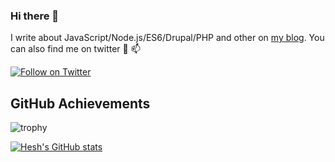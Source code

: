 ### Hi there 👋

I write about JavaScript/Node.js/ES6/Drupal/PHP and other on [my blog](https://heididev.com). You can also find me on twitter 💬 📫

[![Follow on Twitter](https://img.shields.io/twitter/follow/heshanlk?style=social&logo=twitter)](https://twitter.com/heshanlk)

## GitHub Achievements 

![trophy](https://github-profile-trophy.vercel.app/?username=heshanlk&rank=SSS,SS,AAA,AA,A,B)

[![Hesh's GitHub stats](https://github-readme-stats.vercel.app/api?username=heshanlk&show_icons=true&icon_color=586069&text_color=586069&bg_color=fff&line_height=30&hide_title=true&title_color=0366d6)](https://github.com/anuraghazra/github-readme-stats)

<!--
**heshanlk/heshanlk** is a ✨ _special_ ✨ repository because its `README.md` (this file) appears on your GitHub profile.

Here are some ideas to get you started:

- 🔭 I’m currently working on ...
- 🌱 I’m currently learning ...
- 👯 I’m looking to collaborate on ...
- 🤔 I’m looking for help with ...
- 💬 Ask me about ...
- 📫 How to reach me: ...
- 😄 Pronouns: ...
- ⚡ Fun fact: ...
-->
